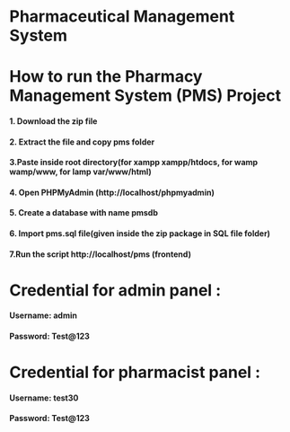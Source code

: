 # Pharmaceutical Management System

# How to run the Pharmacy Management System (PMS) Project

#### 1. Download the zip file

#### 2. Extract the file and copy pms folder

#### 3.Paste inside root directory(for xampp xampp/htdocs, for wamp wamp/www, for lamp var/www/html)

#### 4. Open PHPMyAdmin (http://localhost/phpmyadmin)

#### 5. Create a database with name pmsdb

#### 6. Import pms.sql file(given inside the zip package in SQL file folder)

#### 7.Run the script http://localhost/pms (frontend)

# Credential for admin panel :

#### Username: admin
#### Password: Test@123

# Credential for pharmacist panel :

#### Username: test30
#### Password: Test@123
